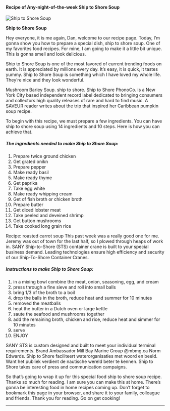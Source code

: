             

#### Recipe of Any-night-of-the-week Ship to Shore Soup

![Ship to Shore Soup](https://img-global.cpcdn.com/recipes/6583702024880128/751x532cq70/ship-to-shore-soup-recipe-main-photo.jpg)

**Ship to Shore Soup**

Hey everyone, it is me again, Dan, welcome to our recipe page. Today, I’m gonna show you how to prepare a special dish, ship to shore soup. One of my favorites food recipes. For mine, I am going to make it a little bit unique. This is gonna smell and look delicious.

Ship to Shore Soup is one of the most favored of current trending foods on earth. It is appreciated by millions every day. It’s easy, it is quick, it tastes yummy. Ship to Shore Soup is something which I have loved my whole life. They’re nice and they look wonderful.

Mushroom Barley Soup. ship to shore. Ship to Shore PhonoCo. is a New York City based independent record label dedicated to bringing consumers and collectors high quality releases of rare and hard to find music. A SAVEUR reader writes about the trip that inspired her Caribbean pumpkin soup recipe.

To begin with this recipe, we must prepare a few ingredients. You can have ship to shore soup using 14 ingredients and 10 steps. Here is how you can achieve that.

##### The ingredients needed to make Ship to Shore Soup:

1.  Prepare twice ground chicken
2.  Get grated onikn
3.  Prepare pepper
4.  Make ready basil
5.  Make ready thyme
6.  Get paprika
7.  Take egg white
8.  Make ready whipping cream
9.  Get of fish broth or chicken broth
10.  Prepare butter
11.  Get diced lobster meat
12.  Take peeled and deveined shrimp
13.  Get button mushrooms
14.  Take cooked long grain rice

Recipe: roasted carrot soup This past week was a really good one for me. Jeremy was out of town for the last half, so I plowed through heaps of work in. SANY Ship-to-Shore (STS) container crane is built to your special business demand. Leading technologies ensure high efficiency and security of our Ship-To-Shore Container Cranes.

##### Instructions to make Ship to Shore Soup:

1.  in a mixing bowl combine the meat, onion, seasoning, egg, and cream
2.  press through a fine sieve and roll into small balls
3.  bring 1/3 of the broth to a boil
4.  drop the balls in the broth, reduce heat and summer for 10 minutes
5.  removed the meatballs
6.  heat the butter in a Dutch oven or large kettle
7.  saute the seafood and mushrooms together
8.  add the remaining broth, chicken and rice, reduce heat and simmer for 10 minutes
9.  serve
10.  ENJOY

SANY STS is custom designed and built to meet your individual terminal requirements. Brand Ambassador Mill Bay Marine Group @mbmg.ca Norm Edwards. Ship to Shore faciliteert waterorganisaties met woord en beeld. Want het publiek verdient de nautische wereld beter te kennen. Ship to Shore takes care of press and communication campaigns.

So that’s going to wrap it up for this special food ship to shore soup recipe. Thanks so much for reading. I am sure you can make this at home. There’s gonna be interesting food in home recipes coming up. Don’t forget to bookmark this page in your browser, and share it to your family, colleague and friends. Thank you for reading. Go on get cooking!

* * *